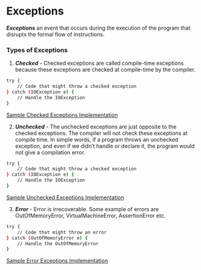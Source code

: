 # Exceptions

___Exceptions___ an event that occurs during the execution of the program that disrupts the formal flow of instructions.

### Types of Exceptions

1. ___Checked___ - Checked exceptions are called compile-time exceptions because these exceptions are checked at compile-time by the compiler.
```bash
try {
    // Code that might throw a checked exception
} catch (IOException e) {
    // Handle the IOException
}
```
[Sample Checked Exceptions Implementation](https://github.com/prince-bojji/JavaNiceDay/tree/main/JavaDevelopment/src/week1/Exceptions/CheckedExceptions.java)

2. ___Unchecked___ - The unchecked exceptions are just opposite to the checked exceptions. The compiler will not check these exceptions at compile time. In simple words, if a program throws an unchecked exception, and even if we didn’t handle or declare it, the program would not give a compilation error.
```bash
try {
    // Code that might throw a checked exception
} catch (IOException e) {
    // Handle the IOException
}
```
[Sample Unchecked Exceptions Implementation](https://github.com/prince-bojji/JavaNiceDay/tree/main/JavaDevelopment/src/week1/Exceptions/UncheckedExceptions.java)

3. ___Error___ - Error is irrecoverable. Some example of errors are OutOfMemoryError, VirtualMachineError, AssertionError etc.
```bash
try {
    // Code that might throw an error
} catch (OutOfMemoryError e) {
    // Handle the OutOfMemoryError
}
```
[Sample Error Exceptions Implementation](https://github.com/prince-bojji/JavaNiceDay/tree/main/JavaDevelopment/src/week1/Exceptions/ErrorExceptions.java)

